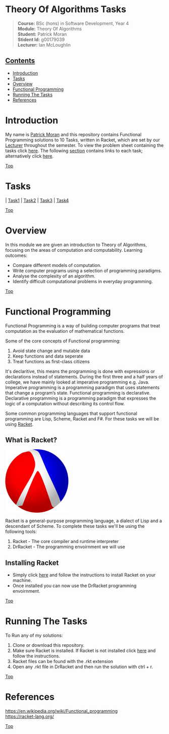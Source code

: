 # Theory Of Algorithms Tasks

><b>Course:</b> BSc (hons) in Software Development, Year 4     
><b>Module:</b> Theory Of Algorithms   
><b>Student:</b> Patrick Moran  
><b>Stident Id:</b> g00179039  
><b>Lecturer:</b> Ian McLoughlin  

## [Contents](#contents)
* [Introduction](#intro)
* [Tasks](#tasks)
* [Overview](#overview) 
* [Functional Programming](#fp)
* [Running The Tasks](#running)
* [References](#references)

# Introduction<a name = "intro"></a>
My name is [Patrick Moran](https://www.linkedin.com/in/patrick-moran-7a349014b/) and this repository contains Functional Programming solutions to 10 Tasks, written in Racket, which are set by our [Lecturer](https://ianmcloughlin.github.io/) throughout the semester. To view the problem sheet containing the tasks click [here](https://github.com/moranpatrick/Theory-Of-Algorithms/blob/master/Tasks.pdf). The following [section](#tasks) contains links to each task; alternatively click [here](https://github.com/moranpatrick/Theory-Of-Algorithms/tree/master/Tasks).

[Top](#contents) 

# Tasks<a name = "tasks"> </a> 
| [Task1](https://github.com/moranpatrick/Theory-Of-Algorithms/tree/master/Tasks/Task1) | [Task2](https://github.com/moranpatrick/Theory-Of-Algorithms/tree/master/Tasks/Task2) | [Task3](https://github.com/moranpatrick/Theory-Of-Algorithms/tree/master/Tasks/Task3) | [Task4](https://github.com/moranpatrick/Theory-Of-Algorithms/tree/master/Tasks/Task4)


[Top](#contents)   

# Overview <a name="overview"> </a> 

In this module we are given an introduction to Theory of Algorithms, focusing on the areas of computation and computability. Learning outcomes:  
* Compare different models of computation.
* Write computer programs using a selection of programming paradigms.
* Analyse the complexity of an algorithm.
* Identify difficult computational problems in everyday programming.

[Top](#contents) 

# Functional Programming<a name = "fp"></a>
Functional Programming is a way of building computer programs that treat computation as the evaluation of mathematical functions. 

Some of the core concepts of Functional programming:  
1. Avoid state change and mutable data
2. Keep functions and data seperate
3. Treat functions as first-class citizens

It's declaritive, this means the programming is done with expressions or declarations instead of statements. During the first three and a half years of college, we have mainly looked at imperative programming e.g. Java. Imperative programming is a programming paradigm that uses statements that change a program’s state. Functional programming is declarative. Declarative programming is a programming paradigm that expresses the logic of a computation without describing its control flow. 

Some common programming languages that support functional programming are Lisp, Scheme, Racket and F#. For these tasks we will be using [Racket](https://racket-lang.org/).

## What is Racket?

<img src="images/racket-logo.svg" width="200" height="200">  

Racket is a general-purpose programming language, a dialect of Lisp and a descendant of Scheme. To complete these tasks we'll be using the following tools:
1. Racket - The core compiler and runtime interpreter
2. DrRacket - The programming envoirnment we will use

## Installing Racket
* Simply click [here](https://download.racket-lang.org/) and follow the instructions to install Racket on your machine.
* Once installed you can now use the DrRacket programming envoirnment.
 
[Top](#contents) 

# Running The Tasks<a name = "running"></a>
To Run any of my solutions:
1. Clone or download this repository.
2. Make sure Racket is installed. If Racket is not installed click [here](https://download.racket-lang.org/) and follow the instructions.
3. Racket files can be found with the .rkt extension
4. Open any .rkt file in DrRacket and then run the solution with ctrl + r.

[Top](#contents) 

# References<a name = "references"></a>
https://en.wikipedia.org/wiki/Functional_programming  
https://racket-lang.org/  

[Top](#contents) 






